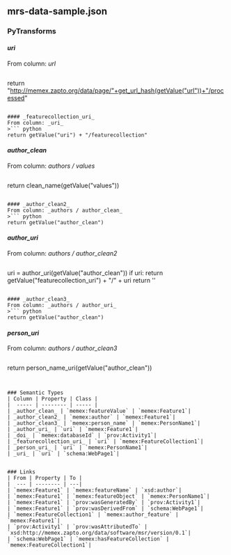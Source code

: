 ## mrs-data-sample.json

### PyTransforms
#### _uri_
From column: _url_
>``` python
return "http://memex.zapto.org/data/page/"+get_url_hash(getValue("url"))+"/processed"
```

#### _featurecollection_uri_
From column: _uri_
>``` python
return getValue("uri") + "/featurecollection"
```

#### _author_clean_
From column: _authors / values_
>``` python
return clean_name(getValue("values"))
```

#### _author_clean2_
From column: _authors / author_clean_
>``` python
return getValue("author_clean")
```

#### _author_uri_
From column: _authors / author_clean2_
>``` python
uri = author_uri(getValue("author_clean"))
if uri:
  return getValue("featurecollection_uri") + "/" + uri
return ''
```

#### _author_clean3_
From column: _authors / author_uri_
>``` python
return getValue("author_clean")
```

#### _person_uri_
From column: _authors / author_clean3_
>``` python
return person_name_uri(getValue("author_clean"))
```


### Semantic Types
| Column | Property | Class |
|  ----- | -------- | ----- |
| _author_clean_ | `memex:featureValue` | `memex:Feature1`|
| _author_clean2_ | `memex:author` | `memex:Feature1`|
| _author_clean3_ | `memex:person_name` | `memex:PersonName1`|
| _author_uri_ | `uri` | `memex:Feature1`|
| _doi_ | `memex:databaseId` | `prov:Activity1`|
| _featurecollection_uri_ | `uri` | `memex:FeatureCollection1`|
| _person_uri_ | `uri` | `memex:PersonName1`|
| _uri_ | `uri` | `schema:WebPage1`|


### Links
| From | Property | To |
|  --- | -------- | ---|
| `memex:Feature1` | `memex:featureName` | `xsd:author`|
| `memex:Feature1` | `memex:featureObject` | `memex:PersonName1`|
| `memex:Feature1` | `prov:wasGeneratedBy` | `prov:Activity1`|
| `memex:Feature1` | `prov:wasDerivedFrom` | `schema:WebPage1`|
| `memex:FeatureCollection1` | `memex:author_feature` | `memex:Feature1`|
| `prov:Activity1` | `prov:wasAttributedTo` | `xsd:http://memex.zapto.org/data/software/msr/version/0.1`|
| `schema:WebPage1` | `memex:hasFeatureCollection` | `memex:FeatureCollection1`|
